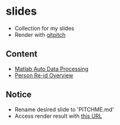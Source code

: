 # slides

- Collection for my slides
- Render with [gitpitch](https://github.com/gitpitch/gitpitch)

## Content
- [Matlab Auto Data Processing](ripc_auto.md)
- [Person Re-id Overview](reid.md)

## Notice
- Rename desired slide to 'PITCHME.md'
- Access render result with [this URL](https://gitpitch.com/ahangchen/slides/master)
